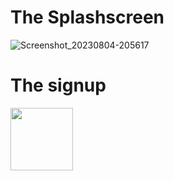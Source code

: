 # The Splashscreen                                                                                                                                      
![Screenshot_20230804-205617](https://github.com/maeka-maru/SafariDrivesCarRentalApp/assets/117111592/bb3ce115-f53f-4484-9082-7aa71bf638c4)       

# The signup
<img src="![Screenshot_20230804-205939~2](https://github.com/maeka-maru/SafariDrivesCarRentalApp/assets/117111592/9feab221-49ba-4f48-9bfc-d0c9380c4e05) " width="100" height="100" />



